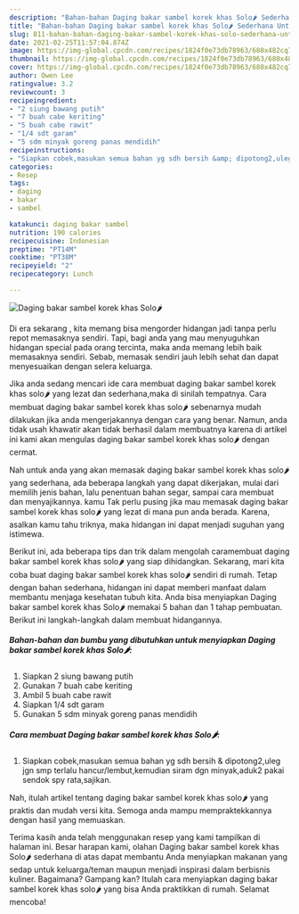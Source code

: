 ```yaml
---
description: "Bahan-bahan Daging bakar sambel korek khas Solo🌶️ Sederhana Untuk Jualan"
title: "Bahan-bahan Daging bakar sambel korek khas Solo🌶️ Sederhana Untuk Jualan"
slug: 811-bahan-bahan-daging-bakar-sambel-korek-khas-solo-sederhana-untuk-jualan
date: 2021-02-25T11:57:04.874Z
image: https://img-global.cpcdn.com/recipes/1824f0e73db78963/680x482cq70/daging-bakar-sambel-korek-khas-solo🌶️-foto-resep-utama.jpg
thumbnail: https://img-global.cpcdn.com/recipes/1824f0e73db78963/680x482cq70/daging-bakar-sambel-korek-khas-solo🌶️-foto-resep-utama.jpg
cover: https://img-global.cpcdn.com/recipes/1824f0e73db78963/680x482cq70/daging-bakar-sambel-korek-khas-solo🌶️-foto-resep-utama.jpg
author: Owen Lee
ratingvalue: 3.2
reviewcount: 3
recipeingredient:
- "2 siung bawang putih"
- "7 buah cabe keriting"
- "5 buah cabe rawit"
- "1/4 sdt garam"
- "5 sdm minyak goreng panas mendidih"
recipeinstructions:
- "Siapkan cobek,masukan semua bahan yg sdh bersih &amp; dipotong2,uleg jgn smp terlalu hancur/lembut,kemudian siram dgn minyak,aduk2 pakai sendok spy rata,sajikan."
categories:
- Resep
tags:
- daging
- bakar
- sambel

katakunci: daging bakar sambel 
nutrition: 190 calories
recipecuisine: Indonesian
preptime: "PT14M"
cooktime: "PT38M"
recipeyield: "2"
recipecategory: Lunch

---
```



![Daging bakar sambel korek khas Solo🌶️](https://img-global.cpcdn.com/recipes/1824f0e73db78963/680x482cq70/daging-bakar-sambel-korek-khas-solo🌶️-foto-resep-utama.jpg)

Di era  sekarang , kita memang bisa mengorder hidangan jadi tanpa perlu repot memasaknya sendiri. Tapi, bagi anda yang mau menyuguhkan hidangan special pada orang tercinta, maka anda memang lebih baik memasaknya sendiri. Sebab, memasak sendiri jauh lebih sehat dan dapat menyesuaikan dengan selera keluarga.

Jika anda sedang mencari ide cara membuat daging bakar sambel korek khas solo🌶️ yang lezat dan sederhana,maka di sinilah tempatnya. Cara membuat daging bakar sambel korek khas solo🌶️  sebenarnya mudah dilakukan jika anda mengerjakannya dengan cara yang benar. Namun, anda tidak usah khawatir akan tidak berhasil dalam membuatnya 
karena di artikel ini kami akan mengulas daging bakar sambel korek khas solo🌶️ dengan cermat.  



Nah untuk anda yang akan memasak daging bakar sambel korek khas solo🌶️ yang sederhana, ada beberapa langkah yang dapat dikerjakan, mulai dari memilih jenis bahan, lalu penentuan bahan segar, sampai cara membuat dan menyajikannya. kamu Tak perlu pusing jika mau memasak daging bakar sambel korek khas solo🌶️ yang lezat di mana pun anda berada. Karena, asalkan kamu  tahu triknya, maka hidangan ini dapat menjadi suguhan yang istimewa.

Berikut ini, ada beberapa tips dan trik dalam mengolah caramembuat daging bakar sambel korek khas solo🌶️ yang siap dihidangkan. Sekarang, mari kita coba buat daging bakar sambel korek khas solo🌶️ sendiri di rumah. Tetap dengan bahan sederhana, hidangan ini dapat memberi manfaat dalam membantu menjaga kesehatan tubuh kita. Anda bisa menyiapkan Daging bakar sambel korek khas Solo🌶️ memakai 5 bahan dan 1 tahap pembuatan. Berikut ini langkah-langkah dalam membuat hidangannya.

<!--inarticleads1-->

##### Bahan-bahan dan bumbu yang dibutuhkan untuk menyiapkan Daging bakar sambel korek khas Solo🌶️:

1. Siapkan 2 siung bawang putih
1. Gunakan 7 buah cabe keriting
1. Ambil 5 buah cabe rawit
1. Siapkan 1/4 sdt garam
1. Gunakan 5 sdm minyak goreng panas mendidih




<!--inarticleads2-->

##### Cara membuat Daging bakar sambel korek khas Solo🌶️:

1. Siapkan cobek,masukan semua bahan yg sdh bersih &amp; dipotong2,uleg jgn smp terlalu hancur/lembut,kemudian siram dgn minyak,aduk2 pakai sendok spy rata,sajikan.




Nah, itulah artikel tentang  daging bakar sambel korek khas solo🌶️  yang praktis dan mudah versi kita. Semoga anda mampu mempraktekkannya dengan hasil yang memuaskan. 

Terima kasih anda telah menggunakan resep yang kami tampilkan di halaman ini. Besar harapan kami, olahan  Daging bakar sambel korek khas Solo🌶️ sederhana di atas dapat membantu Anda menyiapkan makanan yang sedap untuk keluarga/teman maupun menjadi inspirasi dalam berbisnis kuliner. Bagaimana? Gampang kan? Itulah cara menyiapkan daging bakar sambel korek khas solo🌶️ yang bisa Anda praktikkan di rumah. Selamat mencoba!

